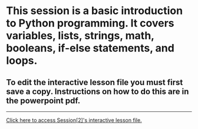 # This session is a basic introduction to Python programming. It covers variables, lists, strings, math, booleans, if-else statements, and loops.
## To edit the interactive lesson file you must first save a copy. Instructions on how to do this are in the powerpoint pdf.
_______

[Click here to access Session[2]'s interactive lesson file.](https://colab.research.google.com/drive/1BbvLgFapVIYAayD3xs3-XLEvnpBz5SgR)
